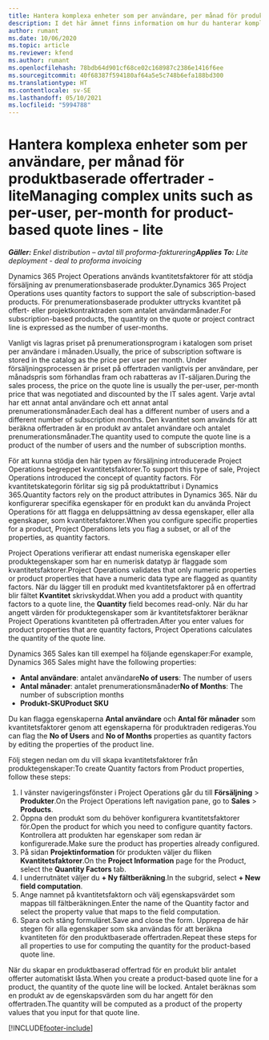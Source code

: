 ```yaml
---
title: Hantera komplexa enheter som per användare, per månad för produktbaserade offertrader - lite
description: I det här ämnet finns information om hur du hanterar komplexa enheter för produktbaserade offertrader.
author: rumant
ms.date: 10/06/2020
ms.topic: article
ms.reviewer: kfend
ms.author: rumant
ms.openlocfilehash: 78bdb64d901cf68ce02c168987c2386e1416f6ee
ms.sourcegitcommit: 40f68387f594180af64a5e5c748b6efa188bd300
ms.translationtype: HT
ms.contentlocale: sv-SE
ms.lasthandoff: 05/10/2021
ms.locfileid: "5994788"
---
```

# <a name="managing-complex-units-such-as-per-user-per-month-for-product-based-quote-lines---lite"></a><span data-ttu-id="cdb14-103">Hantera komplexa enheter som per användare, per månad för produktbaserade offertrader - lite</span><span class="sxs-lookup"><span data-stu-id="cdb14-103">Managing complex units such as per-user, per-month for product-based quote lines - lite</span></span>

<span data-ttu-id="cdb14-104">_**Gäller:** Enkel distribution – avtal till proforma-fakturering_</span><span class="sxs-lookup"><span data-stu-id="cdb14-104">_**Applies To:** Lite deployment - deal to proforma invoicing_</span></span>

<span data-ttu-id="cdb14-105">Dynamics 365 Project Operations används kvantitetsfaktorer för att stödja försäljning av prenumerationsbaserade produkter.</span><span class="sxs-lookup"><span data-stu-id="cdb14-105">Dynamics 365 Project Operations uses quantity factors to support the sale of subscription-based products.</span></span> <span data-ttu-id="cdb14-106">För prenumerationsbaserade produkter uttrycks kvantitet på offert- eller projektkontraktraden som antalet användarmånader.</span><span class="sxs-lookup"><span data-stu-id="cdb14-106">For subscription-based products, the quantity on the quote or project contract line is expressed as the number of user-months.</span></span>

<span data-ttu-id="cdb14-107">Vanligt vis lagras priset på prenumerationsprogram i katalogen som priset per användare i månaden.</span><span class="sxs-lookup"><span data-stu-id="cdb14-107">Usually, the price of subscription software is stored in the catalog as the price per user per month.</span></span> <span data-ttu-id="cdb14-108">Under försäljningsprocessen är priset på offertraden vanligtvis per användare, per månadspris som förhandlas fram och rabatteras av IT-säljaren.</span><span class="sxs-lookup"><span data-stu-id="cdb14-108">During the sales process, the price on the quote line is usually the per-user, per-month price that was negotiated and discounted by the IT sales agent.</span></span> <span data-ttu-id="cdb14-109">Varje avtal har ett annat antal användare och ett annat antal prenumerationsmånader.</span><span class="sxs-lookup"><span data-stu-id="cdb14-109">Each deal has a different number of users and a different number of subscription months.</span></span> <span data-ttu-id="cdb14-110">Den kvantitet som används för att beräkna offertraden är en produkt av antalet användare och antalet prenumerationsmånader.</span><span class="sxs-lookup"><span data-stu-id="cdb14-110">The quantity used to compute the quote line is a product of the number of users and the number of subscription months.</span></span>

<span data-ttu-id="cdb14-111">För att kunna stödja den här typen av försäljning introducerade Project Operations begreppet kvantitetsfaktorer.</span><span class="sxs-lookup"><span data-stu-id="cdb14-111">To support this type of sale, Project Operations introduced the concept of quantity factors.</span></span> <span data-ttu-id="cdb14-112">För kvantitetskategorin förlitar sig sig på produktattribut i Dynamics 365.</span><span class="sxs-lookup"><span data-stu-id="cdb14-112">Quantity factors rely on the product attributes in Dynamics 365.</span></span> <span data-ttu-id="cdb14-113">När du konfigurerar specifika egenskaper för en produkt kan du använda Project Operations för att flagga en deluppsättning av dessa egenskaper, eller alla egenskaper, som kvantitetsfaktorer.</span><span class="sxs-lookup"><span data-stu-id="cdb14-113">When you configure specific properties for a product, Project Operations lets you flag a subset, or all of the properties, as quantity factors.</span></span>

<span data-ttu-id="cdb14-114">Project Operations verifierar att endast numeriska egenskaper eller produktegenskaper som har en numerisk datatyp är flaggade som kvantitetsfaktorer.</span><span class="sxs-lookup"><span data-stu-id="cdb14-114">Project Operations validates that only numeric properties or product properties that have a numeric data type are flagged as quantity factors.</span></span> <span data-ttu-id="cdb14-115">När du lägger till en produkt med kvantitetsfaktorer på en offertrad blir fältet **Kvantitet** skrivskyddat.</span><span class="sxs-lookup"><span data-stu-id="cdb14-115">When you add a product with quantity factors to a quote line, the **Quantity** field becomes read-only.</span></span> <span data-ttu-id="cdb14-116">När du har angett värden för produktegenskaper som är kvantitetsfaktorer beräknar Project Operations kvantiteten på offertraden.</span><span class="sxs-lookup"><span data-stu-id="cdb14-116">After you enter values for product properties that are quantity factors, Project Operations calculates the quantity of the quote line.</span></span>

<span data-ttu-id="cdb14-117">Dynamics 365 Sales kan till exempel ha följande egenskaper:</span><span class="sxs-lookup"><span data-stu-id="cdb14-117">For example, Dynamics 365 Sales might have the following properties:</span></span>

- <span data-ttu-id="cdb14-118">**Antal användare**: antalet användare</span><span class="sxs-lookup"><span data-stu-id="cdb14-118">**No of users**: The number of users</span></span>
- <span data-ttu-id="cdb14-119">**Antal månader**: antalet prenumerationsmånader</span><span class="sxs-lookup"><span data-stu-id="cdb14-119">**No of Months**: The number of subscription months</span></span>
- <span data-ttu-id="cdb14-120">**Produkt-SKU**</span><span class="sxs-lookup"><span data-stu-id="cdb14-120">**Product SKU**</span></span>

<span data-ttu-id="cdb14-121">Du kan flagga egenskaperna **Antal användare** och **Antal för månader** som kvantitetsfaktorer genom att egenskaperna för produktraden redigeras.</span><span class="sxs-lookup"><span data-stu-id="cdb14-121">You can flag the **No of Users** and **No of Months** properties as quantity factors by editing the properties of the product line.</span></span>

<span data-ttu-id="cdb14-122">Följ stegen nedan om du vill skapa kvantitetsfaktorer från produktegenskaper:</span><span class="sxs-lookup"><span data-stu-id="cdb14-122">To create Quantity factors from Product properties, follow these steps:</span></span>

1. <span data-ttu-id="cdb14-123">I vänster navigeringsfönster i Project Operations går du till **Försäljning** > **Produkter**.</span><span class="sxs-lookup"><span data-stu-id="cdb14-123">On the Project Operations left navigation pane, go to **Sales** > **Products**.</span></span>
2. <span data-ttu-id="cdb14-124">Öppna den produkt som du behöver konfigurera kvantitetsfaktorer för.</span><span class="sxs-lookup"><span data-stu-id="cdb14-124">Open the product for which you need to configure quantity factors.</span></span> <span data-ttu-id="cdb14-125">Kontrollera att produkten har egenskaper som redan är konfigurerade.</span><span class="sxs-lookup"><span data-stu-id="cdb14-125">Make sure the product has properties already configured.</span></span>
3. <span data-ttu-id="cdb14-126">På sidan **Projektinformation** för produkten väljer du fliken **Kvantitetsfaktorer**.</span><span class="sxs-lookup"><span data-stu-id="cdb14-126">On the **Project Information** page for the Product, select the **Quantity Factors** tab.</span></span>
4. <span data-ttu-id="cdb14-127">I underrutnätet väljer du **+ Ny fältberäkning**.</span><span class="sxs-lookup"><span data-stu-id="cdb14-127">In the subgrid, select **+ New field computation**.</span></span>
5. <span data-ttu-id="cdb14-128">Ange namnet på kvantitetsfaktorn och välj egenskapsvärdet som mappas till fältberäkningen.</span><span class="sxs-lookup"><span data-stu-id="cdb14-128">Enter the name of the Quantity factor and select the property value that maps to the field computation.</span></span>
6. <span data-ttu-id="cdb14-129">Spara och stäng formuläret.</span><span class="sxs-lookup"><span data-stu-id="cdb14-129">Save and close the form.</span></span> <span data-ttu-id="cdb14-130">Upprepa de här stegen för alla egenskaper som ska användas för att beräkna kvantiteten för den produktbaserade offertraden.</span><span class="sxs-lookup"><span data-stu-id="cdb14-130">Repeat these steps for all properties to use for computing the quantity for the product-based quote line.</span></span>

<span data-ttu-id="cdb14-131">När du skapar en produktbaserad offertrad för en produkt blir antalet offerter automatiskt låsta.</span><span class="sxs-lookup"><span data-stu-id="cdb14-131">When you create a product-based quote line for a product, the quantity of the quote line will be locked.</span></span> <span data-ttu-id="cdb14-132">Antalet beräknas som en produkt av de egenskapsvärden som du har angett för den offertraden.</span><span class="sxs-lookup"><span data-stu-id="cdb14-132">The quantity will be computed as a product of the property values that you input for that quote line.</span></span>


[!INCLUDE[footer-include](../../includes/footer-banner.md)]